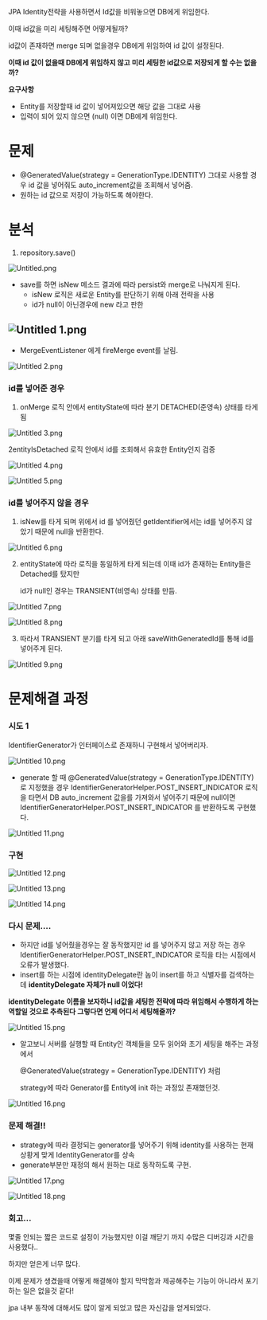 
JPA Identity전략을 사용하면서 Id값을 비워놓으면 DB에게 위임한다.

이때 id값을 미리 세팅해주면 어떻게될까?

id값이 존재하면 merge 되며 없을경우 DB에게 위임하여 id 값이 설정된다.

**이때 id 값이 없을때 DB에게 위임하지 않고 미리 세팅한 id값으로 저장되게 할 수는 없을까?**



**요구사항**

- Entity를 저장할때 id 값이 넣어져있으면 해당 값을 그대로 사용
- 입력이 되어 있지 않으면 (null) 이면 DB에게 위임한다.

# 문제

- @GeneratedValue(strategy = GenerationType.IDENTITY) 그대로 사용할 경우
  id 값을 넣어줘도 auto_increment값을 조회해서 넣어줌.
- 원하는 id 값으로 저장이 가능하도록 해야한다.

# 분석

1. repository.save()

![Untitled.png](JPA%20id%20generator%20image%2FUntitled.png)

- save를 하면 isNew 메소드 결과에 따라 persist와 merge로 나눠지게 된다.
    - isNew 로직은 새로운 Entity를 판단하기 위해 아래 전략을 사용
    - id가 null이 아닌경우에 new 라고 판한
  
![Untitled 1.png](JPA%20id%20generator%20image%2FUntitled%201.png)
- 
- MergeEventListener 에게 fireMerge event를 날림.

![Untitled 2.png](JPA%20id%20generator%20image%2FUntitled%202.png)

### **********************************id를 넣어준 경우**********************************

1. onMerge 로직 안에서 entityState에 따라 분기 DETACHED(준영속) 상태를 타게 됨

![Untitled 3.png](JPA%20id%20generator%20image%2FUntitled%203.png)

2entityIsDetached 로직 안에서  id를 조회해서 유효한 Entity인지 검증

![Untitled 4.png](JPA%20id%20generator%20image%2FUntitled%204.png)

![Untitled 5.png](JPA%20id%20generator%20image%2FUntitled%205.png)

### **********************************id를 넣어주지 않을 경우**********************************

1. isNew를 타게 되며 위에서 id 를 넣어줬던 getIdentifier에서는 id를 넣어주지 않았기 때문에 null을 반환한다.

![Untitled 6.png](JPA%20id%20generator%20image%2FUntitled%206.png)

2. entityState에 따라 로직을 동일하게 타게 되는데 이때  id가 존재하는 Entity들은 Detached를 탔지만

   id가 null인 경우는 TRANSIENT(비영속) 상태를 만듬.

![Untitled 7.png](JPA%20id%20generator%20image%2FUntitled%207.png)

![Untitled 8.png](JPA%20id%20generator%20image%2FUntitled%208.png)

3. 따라서 TRANSIENT 분기를 타게 되고 아래 saveWithGeneratedId를 통해 id를 넣어주게 된다.

![Untitled 9.png](JPA%20id%20generator%20image%2FUntitled%209.png)

# 문제해결 과정

### 시도 1

IdentifierGenerator가 인터페이스로 존재하니 구현해서 넣어버리자.


![Untitled 10.png](JPA%20id%20generator%20image%2FUntitled%2010.png)

- generate 할 때 @GeneratedValue(strategy = GenerationType.IDENTITY)로 지정했을 경우
  IdentifierGeneratorHelper.POST_INSERT_INDICATOR 로직을 타면서
  DB auto_increment 값을를 가져와서 넣어주기 때문에 null이면 IdentifierGeneratorHelper.POST_INSERT_INDICATOR 를 반환하도록 구현했다.

![Untitled 11.png](JPA%20id%20generator%20image%2FUntitled%2011.png)

### 구현

![Untitled 12.png](JPA%20id%20generator%20image%2FUntitled%2012.png)

![Untitled 13.png](JPA%20id%20generator%20image%2FUntitled%2013.png)

![Untitled 14.png](JPA%20id%20generator%20image%2FUntitled%2014.png)

### 다시 문제….

- 하지만  id를 넣어줬을경우는 잘 동작했지만 id 를 넣어주지 않고 저장 하는 경우 IdentifierGeneratorHelper.POST_INSERT_INDICATOR 로직을 타는 시점에서 오류가 발생했다.
- insert를 하는 시점에 identityDelegate란 놈이 insert를 하고 식별자를 검색하는데 **identityDelegate 자체가 null 이었다!**

**identityDelegate 이름을 보자하니 id값을 세팅한 전략에 따라 위임해서 수행하게 하는 역할일 것으로 추측된다 그렇다면 언제 어디서 세팅해줄까?**

![Untitled 15.png](JPA%20id%20generator%20image%2FUntitled%2015.png)

- 알고보니 서버를 실행할 때 Entity인 객체들을 모두 읽어와 초기 세팅을 해주는 과정에서

  @GeneratedValue(strategy = GenerationType.IDENTITY) 처럼

  strategy에 따라 Generator를 Entity에 init 하는 과정있 존재했던것.

  
![Untitled 16.png](JPA%20id%20generator%20image%2FUntitled%2016.png)

### 문제 해결!!

- strategy에 따라 결정되는 generator를 넣어주기 위해  identity를 사용하는 현재 상황게 맞게 IdentityGenerator를 상속
- generate부분만 재정의 해서 원하는 대로 동작하도록 구현.

![Untitled 17.png](JPA%20id%20generator%20image%2FUntitled%2017.png)

![Untitled 18.png](JPA%20id%20generator%20image%2FUntitled%2018.png)

### 회고…

몇줄 안되는 짧은 코드로 설정이 가능했지만 이걸 깨닫기 까지 수많은 디버깅과 시간을 사용했다..

하지만 얻은게 너무 많다.

이제 문제가 생겼을때 어떻게 해결해야 할지 막막함과 제공해주는 기능이 아니라서 포기하는 일은 없을것 같다!

jpa 내부 동작에 대해서도 많이 알게 되었고 많은 자신감을 얻게되었다.
